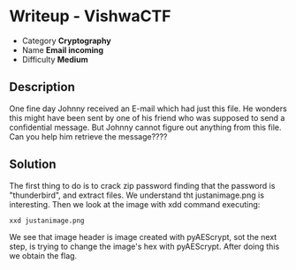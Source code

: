 # **Writeup - VishwaCTF**

* Category **Cryptography** <!-- challenge category -->
* Name **Email incoming** <!-- challenge name -->
* Difficulty **Medium**

## Description
One fine day Johnny received an E-mail which had just this file. He wonders this might have been sent by one of his friend who was supposed to send a confidential message. But Johnny cannot figure out anything from this file. Can you help him retrieve the message????

## **Solution**
The first thing to do is to crack zip password finding that the password is "thunderbird", and extract files. We understand tht justanimage.png is interesting. Then we look at the image  with xdd command executing:
```sh
xxd justanimage.png
```
We see that image header is image created with pyAEScrypt, sot the next step, is trying to change the image's hex with pyAEScrypt. After doing this we obtain the flag.
